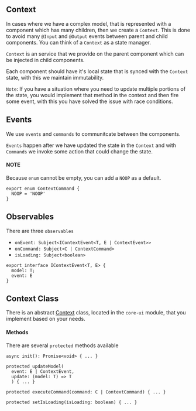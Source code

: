 ## Context

In cases where we have a complex model, that is represented with a component which has many children, then we create a `Context`. This
is done to avoid many `@Input` and `@Output` events between parent and child components. You can think of a `Context` as a state manager.

`Context` is an service that we provide on the parent component which can be injected in child components.

Each component should have it's local state that is synced with the `Context` state, with this we maintain immutability.

`Note`: If you have a situation where you need to update multiple portions of the state, you would implement that method in the context and then fire some event, with this you have solved the issue with race conditions.

## Events

We use `events` and `commands` to communitcate between the components.

`Events` happen after we have updated the state in the `Context` and with `Commands` we invoke some action that could change the state.

#### NOTE

Because `enum` cannot be empty, you can add a `NOOP` as a default.
```
export enum ContextCommand {
  NOOP = 'NOOP'
}
```

## Observables

There are three `observables`
- `onEvent: Subject<IContextEvent<T, E | ContextEvent>>`
- `onCommand: Subject<C | ContextCommand>`
- `isLoading: Subject<boolean>`

```
export interface IContextEvent<T, E> {
  model: T;
  event: E
}
```

## Context Class

There is an abstract [Context](https://github.com/tibor-mirnic/goto-angular/blob/master/src/app/infrastructure/core-ui/util/context.ts) class, located in the `core-ui` module, that you implement based on your needs.

#### Methods

There are several `protected` methods available
```
async init(): Promise<void> { ... }

protected updateModel(
  event: E | ContextEvent,
  update: (model: T) => T
  ) { ... }

protected executeCommand(command: C | ContextCommand) { ... }

protected setIsLoading(isLoading: boolean) { ... }
```